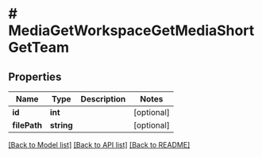 # # MediaGetWorkspaceGetMediaShortGetTeam

## Properties

Name | Type | Description | Notes
------------ | ------------- | ------------- | -------------
**id** | **int** |  | [optional] 
**filePath** | **string** |  | [optional] 

[[Back to Model list]](../../README.md#documentation-for-models) [[Back to API list]](../../README.md#documentation-for-api-endpoints) [[Back to README]](../../README.md)


